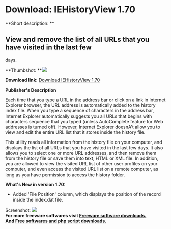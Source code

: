 # Download: IEHistoryView 1.70

**Short description: **

## View and remove the list of all URLs that you have visited in the last few
days.

  
**Thumbshot: **![](http://www.freewarefiles.com/screenshot/iehistoryview_md.jpg)   
  
**Download link:** [Download IEHistoryView 1.70](http://freesoftwares.boysofts.com/IEHistoryView_program_35642.html)  
  

**Publisher's Description**  
  

Each time that you type a URL in the address bar or click on a link in
Internet Explorer browser, the URL address is automatically added to the
history index file. When you type a sequence of characters in the address bar,
Internet Explorer automatically suggests you all URLs that begins with
characters sequence that you typed (unless AutoComplete feature for Web
addresses is turned off). However, Internet Explorer doesnA't allow you to
view and edit the entire URL list that it stores inside the history file.

This utility reads all information from the history file on your computer, and
displays the list of all URLs that you have visited in the last few days. It
also allows you to select one or more URL addresses, and then remove them from
the history file or save them into text, HTML or XML file. In addition, you
are allowed to view the visited URL list of other user profiles on your
computer, and even access the visited URL list on a remote computer, as long
as you have permission to access the history folder.

**What's New in version 1.70:**

  * Added 'File Position' column, which displays the position of the record inside the index.dat file. 

  
  
Screenshot: ![](http://www.freewarefiles.com/screenshot/iehistoryview.jpg)  
**For more freeware softwares visit [Freeware software downloads.](http://freesoftwares.boysofts.com/)**   
**And [Free softwares and php script downloads.](http://www.boysofts.com/)**


